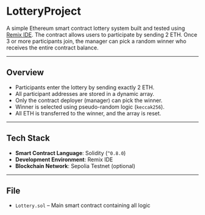 # LotteryProject

A simple Ethereum smart contract lottery system built and tested using [Remix IDE](https://remix.ethereum.org/). The contract allows users to participate by sending 2 ETH. Once 3 or more participants join, the manager can pick a random winner who receives the entire contract balance.

---

## Overview

- Participants enter the lottery by sending exactly 2 ETH.
- All participant addresses are stored in a dynamic array.
- Only the contract deployer (manager) can pick the winner.
- Winner is selected using pseudo-random logic (`keccak256`).
- All ETH is transferred to the winner, and the array is reset.

---

## Tech Stack

- **Smart Contract Language**: Solidity (`^0.8.0`)
- **Development Environment**: Remix IDE
- **Blockchain Network**: Sepolia Testnet (optional)

---

## File

- `Lottery.sol` – Main smart contract containing all logic
